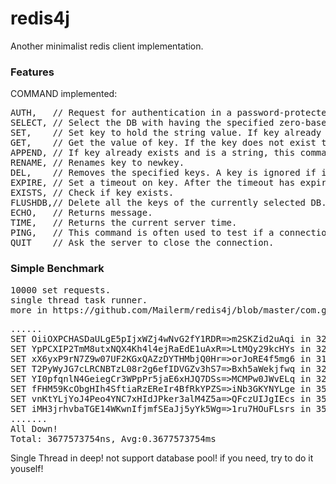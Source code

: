 redis4j
===================================  
Another minimalist redis client implementation.

<h3>Features</h3>
COMMAND implemented:
<pre>
AUTH,	// Request for authentication in a password-protected Redis server.
SELECT,	// Select the DB with having the specified zero-based numeric index.
SET,	// Set key to hold the string value. If key already holds a value, it is overwritten, regardless of its type.
GET,	// Get the value of key. If the key does not exist the special value nil is returned.
APPEND,	// If key already exists and is a string, this command appends the value at the end of the string.
RENAME,	// Renames key to newkey.
DEL,	// Removes the specified keys. A key is ignored if it does not exist.
EXPIRE, // Set a timeout on key. After the timeout has expired, the key will automatically be deleted.
EXISTS,	// Check if key exists.
FLUSHDB,// Delete all the keys of the currently selected DB. This command never fails.
ECHO,	// Returns message.
TIME,	// Returns the current server time.
PING,	// This command is often used to test if a connection is still alive, or to measure latency.
QUIT	// Ask the server to close the connection.
</pre>

<h3>Simple Benchmark</h3>
<pre>
10000 set requests.
single thread task runner.
more in https://github.com/Mailerm/redis4j/blob/master/com.gmail.dengtao.joe.redis4j/test/com/gmail/dengtao/joe/redis4j/RedisTest.java
</pre>
<pre>
......
SET OiiOXPCHASDaULgE5pIjxWZj4wNvG2fY1RDR=>m2SKZid2uAqi in 321477 ns
SET YpPCXIP2TmM8utxNQX4Kh4l4ejRaEdE1uAxR=>LtMQy29kcHYs in 320270 ns
SET xX6yxP9rN7Z9w07UF2KGxQAZzDYTHMbjQ0Hr=>orJoRE4f5mg6 in 319666 ns
SET T2PyWyJG7cLRCNBTzL08r2g6efIDVGZv3hS7=>Bxh5aWekjfwq in 324798 ns
SET YI0pfqnlN4GeiegCr3WPpPr5jaE6xHJQ7DSs=>MCMPw0JWvELq in 320873 ns
SET fFHM59KcObgHIh4SftiaRzEReIr4BfRkYPZS=>iNb3GKYNYLge in 351059 ns
SET vnKtYLjYoJ4Peo4YNC7xHIdJPker3alM4Z5a=>QFczUIJgIEcs in 355888 ns
SET iMH3jrhvbaTGE14WKwnIfjmfSEaJj5yYk5Wg=>1ru7HOuFLsrs in 355285 ns
.......
All Down!
Total: 3677573754ns, Avg:0.3677573754ms
</pre>

Single Thread in deep! not support database pool! if you need, try to do it youself!
